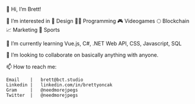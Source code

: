 👋 Hi, I’m Brett!

👀 I’m interested in 🎨 Design 👨‍💻 Programming 🎮 Videogames 🌕 Blockchain 📈 Marketing 🏒 Sports 

🌱 I’m currently learning Vue.js, C#, .NET Web API, CSS, Javascript, SQL

💞️ I’m looking to collaborate on basically anything with anyone.

📫 How to reach me: 

    Email    |   brett@bct.studio
    Linkedin |   linkedin.com/in/brettyoncak
    Gram     |   @needmorejpegs
    Twitter  |   @needmorejpegs
    
